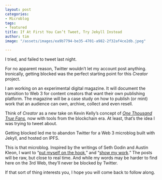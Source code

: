 ```yaml
---
layout: post
categories:
- Microblog
tags:
- featured
title: If At First You Can’t Tweet, Try Jekyll Instead
author: tim
image: "/assets/images/ea9b7794-be35-4701-a982-2f32af4ce2db.jpeg"

---
```

I tried, and failed to tweet last night.

For no apparent reason, Twitter wouldn’t let my account post anything. Ironically, getting blocked was the perfect starting point for this _Creator_ project.

I am working on an experimental digital magazine. It will document the transition to Web 3 for content creators that want their own publishing platform. The magazine will be a case study on how to publish (or mint) work that an audience can own, archive, collect and even resell.

Think of _Creator_ as a new take on Kevin Kelly’s concept of [_One Thousand True Fans_](https://kk.org/thetechnium/1000-true-fans/)_,_ now with tools from the blockchain era. At least, that’s the idea I was trying to tweet about.

Getting blocked led me to abandon Twitter for a Web 3 microblog built with Jekyll, and hosted on IPFS.

This is that microblog. Inspired by the writings of Seth Godin and Austin Kleon, I want to “[put myself on the hook](https://seths.blog/thepractice/),” and “[show my work](https://austinkleon.com/show-your-work/).” The posts will be raw, but close to real time. And while my words may be harder to find here on the 3rd Web, they’ll never be blocked by Twitter.

If that sort of thing interests you, I hope you will come back to follow along.